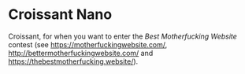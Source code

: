 # Croissant Nano

Croissant, for when you want to enter the *Best Motherfucking Website* contest (see <https://motherfuckingwebsite.com/>, <http://bettermotherfuckingwebsite.com/> and <https://thebestmotherfucking.website/>).
